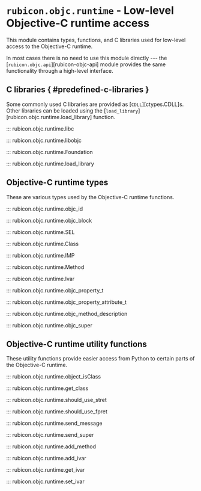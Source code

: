 # `rubicon.objc.runtime` - Low-level Objective-C runtime access

This module contains types, functions, and C libraries used for
low-level access to the Objective-C runtime.

In most cases there is no need to use this module directly --- the
[`rubicon.objc.api`][rubicon-objc-api] module provides the
same functionality through a high-level interface.

## C libraries { #predefined-c-libraries }

Some commonly used C libraries are provided as
[`CDLL`][ctypes.CDLL]s. Other libraries can be
loaded using the [`load_library`][rubicon.objc.runtime.load_library] function.

::: rubicon.objc.runtime.libc

::: rubicon.objc.runtime.libobjc

::: rubicon.objc.runtime.Foundation

::: rubicon.objc.runtime.load_library

## Objective-C runtime types

These are various types used by the Objective-C runtime functions.

::: rubicon.objc.runtime.objc_id

::: rubicon.objc.runtime.objc_block

::: rubicon.objc.runtime.SEL

::: rubicon.objc.runtime.Class

::: rubicon.objc.runtime.IMP

::: rubicon.objc.runtime.Method

::: rubicon.objc.runtime.Ivar

::: rubicon.objc.runtime.objc_property_t

::: rubicon.objc.runtime.objc_property_attribute_t

::: rubicon.objc.runtime.objc_method_description

::: rubicon.objc.runtime.objc_super

## Objective-C runtime utility functions

These utility functions provide easier access from Python to certain
parts of the Objective-C runtime.

::: rubicon.objc.runtime.object_isClass

::: rubicon.objc.runtime.get_class

::: rubicon.objc.runtime.should_use_stret

::: rubicon.objc.runtime.should_use_fpret

::: rubicon.objc.runtime.send_message

::: rubicon.objc.runtime.send_super

::: rubicon.objc.runtime.add_method

::: rubicon.objc.runtime.add_ivar

::: rubicon.objc.runtime.get_ivar

::: rubicon.objc.runtime.set_ivar
